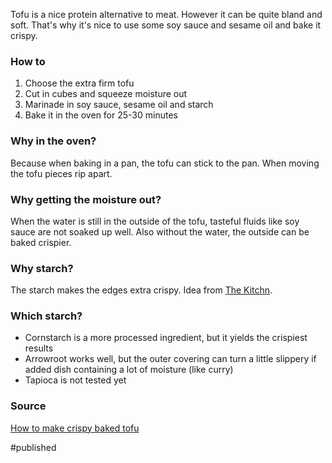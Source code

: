 Tofu is a nice protein alternative to meat. However it can be quite bland and soft. That's why it's nice to use some soy sauce and sesame oil and bake it crispy. 

### How to
1. Choose the extra firm tofu
2. Cut in cubes and squeeze moisture out
3. Marinade in soy sauce, sesame oil and starch
4. Bake it in the oven for 25-30 minutes

### Why in the oven?
Because when baking in a pan, the tofu can stick to the pan. When moving the tofu pieces rip apart. 

### Why getting the moisture out?
When the water is still in the outside of the tofu, tasteful fluids like soy sauce are not soaked up well. Also without the water, the outside can be baked crispier.

### Why starch?
 The starch makes the edges extra crispy. Idea from [The Kitchn](https://www.thekitchn.com/how-to-make-crispy-tofu-without-deepfrying-cooking-lessons-from-the-kitchn-201265). 

### Which starch?
- Cornstarch is a more processed ingredient, but it yields the crispiest results
- Arrowroot works well, but the outer covering can turn a little slippery if added dish containing a lot of moisture (like curry)
- Tapioca is not tested yet

### Source 
[How to make crispy baked tofu](https://cookieandkate.com/how-to-make-crispy-baked-tofu/)

#published
